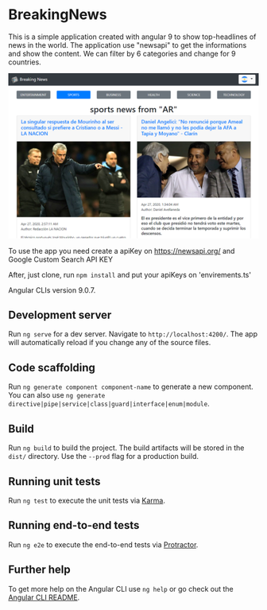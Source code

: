 # BreakingNews
This is a simple application created with angular 9 to show top-headlines of news in the world. The application use "newsapi" to get the informations and show the content. We can filter by 6 categories and change for 9 countries.

![Image description](./images_demo/01.png)


To use the app you need create a apiKey on https://newsapi.org/ and Google Custom Search API KEY

After, just clone, run `npm install` and put your apiKeys on 'envirements.ts'

Angular CLIs version 9.0.7.

## Development server

Run `ng serve` for a dev server. Navigate to `http://localhost:4200/`. The app will automatically reload if you change any of the source files.

## Code scaffolding

Run `ng generate component component-name` to generate a new component. You can also use `ng generate directive|pipe|service|class|guard|interface|enum|module`.

## Build

Run `ng build` to build the project. The build artifacts will be stored in the `dist/` directory. Use the `--prod` flag for a production build.

## Running unit tests

Run `ng test` to execute the unit tests via [Karma](https://karma-runner.github.io).

## Running end-to-end tests

Run `ng e2e` to execute the end-to-end tests via [Protractor](http://www.protractortest.org/).

## Further help

To get more help on the Angular CLI use `ng help` or go check out the [Angular CLI README](https://github.com/angular/angular-cli/blob/master/README.md).
